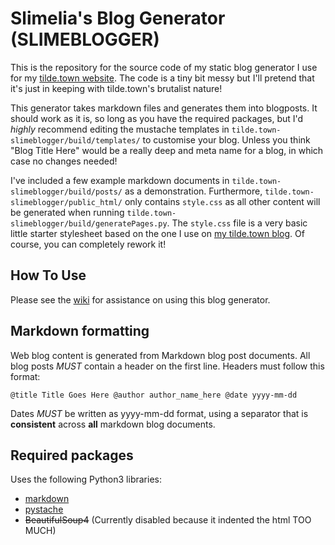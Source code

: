 # Slimelia's Blog Generator (SLIMEBLOGGER)
This is the repository for the source code of my static blog generator I use for my [tilde.town website](http://tilde.town/~slimelia/). The code is a tiny bit messy but I'll pretend that it's just in keeping with tilde.town's brutalist nature!

This generator takes markdown files and generates them into blogposts. It should work as it is, so long as you have the required packages, but I'd *highly* recommend editing the mustache templates in ```tilde.town-slimeblogger/build/templates/``` to customise your blog. Unless you think "Blog Title Here" would be a really deep and meta name for a blog, in which case no changes needed!

I've included a few example markdown documents in ```tilde.town-slimeblogger/build/posts/``` as a demonstration.
Furthermore, ```tilde.town-slimeblogger/public_html/``` only contains ```style.css``` as all other content will be generated when running ```tilde.town-slimeblogger/build/generatePages.py```. The ```style.css``` file is a very basic little starter stylesheet based on the one I use on [my tilde.town blog](http://tilde.town/~slimelia/). Of course, you can completely rework it!

## How To Use

Please see the [wiki](https://github.com/slimelia/slimeblogger/wiki) for assistance on using this blog generator.

## Markdown formatting

Web blog content is generated from Markdown blog post documents.
All blog posts *MUST* contain a header on the first line.
Headers must follow this format:

`@title Title Goes Here @author author_name_here @date yyyy-mm-dd`

Dates *MUST* be written as yyyy-mm-dd format, using a separator that is **consistent** across **all** markdown blog documents.


## Required packages

Uses the following Python3 libraries:
  * [markdown](https://pythonhosted.org/Markdown/)
  * [pystache](https://github.com/defunkt/pystache)
  * ~~BeautifulSoup4~~ (Currently disabled because it indented the html TOO MUCH) 
